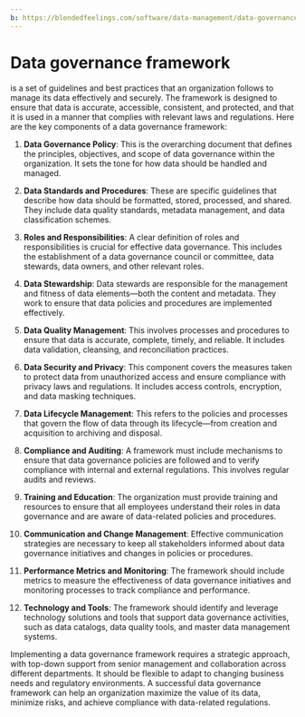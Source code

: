 ```yaml
---
b: https://blendedfeelings.com/software/data-management/data-governance-framework.md
---
```


# Data governance framework 
is a set of guidelines and best practices that an organization follows to manage its data effectively and securely. The framework is designed to ensure that data is accurate, accessible, consistent, and protected, and that it is used in a manner that complies with relevant laws and regulations. Here are the key components of a data governance framework:

1. **Data Governance Policy**: This is the overarching document that defines the principles, objectives, and scope of data governance within the organization. It sets the tone for how data should be handled and managed.

2. **Data Standards and Procedures**: These are specific guidelines that describe how data should be formatted, stored, processed, and shared. They include data quality standards, metadata management, and data classification schemes.

3. **Roles and Responsibilities**: A clear definition of roles and responsibilities is crucial for effective data governance. This includes the establishment of a data governance council or committee, data stewards, data owners, and other relevant roles.

4. **Data Stewardship**: Data stewards are responsible for the management and fitness of data elements—both the content and metadata. They work to ensure that data policies and procedures are implemented effectively.

5. **Data Quality Management**: This involves processes and procedures to ensure that data is accurate, complete, timely, and reliable. It includes data validation, cleansing, and reconciliation practices.

6. **Data Security and Privacy**: This component covers the measures taken to protect data from unauthorized access and ensure compliance with privacy laws and regulations. It includes access controls, encryption, and data masking techniques.

7. **Data Lifecycle Management**: This refers to the policies and processes that govern the flow of data through its lifecycle—from creation and acquisition to archiving and disposal.

8. **Compliance and Auditing**: A framework must include mechanisms to ensure that data governance policies are followed and to verify compliance with internal and external regulations. This involves regular audits and reviews.

9. **Training and Education**: The organization must provide training and resources to ensure that all employees understand their roles in data governance and are aware of data-related policies and procedures.

10. **Communication and Change Management**: Effective communication strategies are necessary to keep all stakeholders informed about data governance initiatives and changes in policies or procedures.

11. **Performance Metrics and Monitoring**: The framework should include metrics to measure the effectiveness of data governance initiatives and monitoring processes to track compliance and performance.

12. **Technology and Tools**: The framework should identify and leverage technology solutions and tools that support data governance activities, such as data catalogs, data quality tools, and master data management systems.

Implementing a data governance framework requires a strategic approach, with top-down support from senior management and collaboration across different departments. It should be flexible to adapt to changing business needs and regulatory environments. A successful data governance framework can help an organization maximize the value of its data, minimize risks, and achieve compliance with data-related regulations.